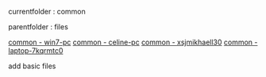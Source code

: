 currentfolder : common

parentfolder : files

[common - win7-pc](http://win7-pc/doc/files/common/open-command-prompt-here.html)
[common - celine-pc](http://celine-pc/doc/files/common/open-command-prompt-here.html)
[common - xsjmikhaell30](http://xsjmikhaell30/doc/files/common/open-command-prompt-here.html)
[common - laptop-7kqrmtc0](http://laptop-7kqrmtc0/doc/files/common/open-command-prompt-here.html)

add basic files 

